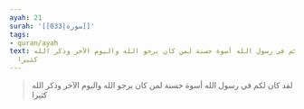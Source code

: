 ```yaml
---
ayah: 21
surah: '[[033|سورة]]'
tags:
- quran/ayah
text: لقد كان لكم في رسول الله أسوة حسنة لمن كان يرجو الله واليوم الآخر وذكر الله
  كثيرا
---
```

> لقد كان لكم في رسول الله أسوة حسنة لمن كان يرجو الله واليوم الآخر وذكر الله كثيرا
